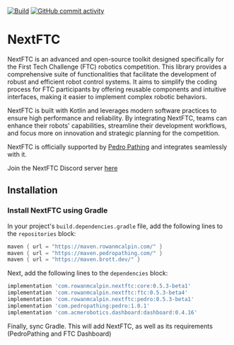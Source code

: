 [![Build](https://img.shields.io/badge/dynamic/xml?url=https%3A%2F%2Fmaven.rowanmcalpin.com%2Fcom%2Frowanmcalpin%2Fnextftc%2Fcore%2Fmaven-metadata.xml&query=%2Fmetadata%2Fversioning%2Flatest&prefix=v&label=Build&color=%2310e000
)](https://github.com/rowan-mcalpin/NextFTC/releases/latest)
[![GitHub commit activity](https://img.shields.io/github/commit-activity/t/rowan-mcalpin/nextftc?label=Commits)](https://github.com/rowan-mcalpin/nextftc/commits/main/)

# NextFTC

NextFTC is an advanced and open-source toolkit designed specifically for the First Tech Challenge 
(FTC) robotics competition. This library provides a comprehensive suite of functionalities that 
facilitate the development of robust and efficient robot control systems. It aims to simplify the 
coding process for FTC participants by offering reusable components and intuitive interfaces, making 
it easier to implement complex robotic behaviors.

NextFTC is built with Kotlin and leverages modern software practices to ensure high performance and 
reliability. By integrating NextFTC, teams can enhance their robots' capabilities, streamline their 
development workflows, and focus more on innovation and strategic planning for the competition.

NextFTC is officially supported by [Pedro Pathing](https://pedropathing.com) and integrates
seamlessly with it.

Join the NextFTC Discord server [here](https://discord.gg/PjP9Ze6fkX)

## Installation

### Install NextFTC using Gradle

In your project's `build.dependencies.gradle` file, add the following lines to the `repositories` block:

```groovy
maven { url = "https://maven.rowanmcalpin.com/" }
maven { url = "https://maven.pedropathing.com/" }
maven { url = "https://maven.brott.dev/" }
```

Next, add the following lines to the `dependencies` block:

```groovy
implementation 'com.rowanmcalpin.nextftc:core:0.5.3-beta1'
implementation 'com.rowanmcalpin.nextftc:ftc:0.5.3-beta4'
implementation 'com.rowanmcalpin.nextftc:pedro:0.5.3-beta1'
implementation 'com.pedropathing:pedro:1.0.1'
implementation 'com.acmerobotics.dashboard:dashboard:0.4.16'
```

Finally, sync Gradle. This will add NextFTC, as well as its requirements (PedroPathing and FTC Dashboard)
